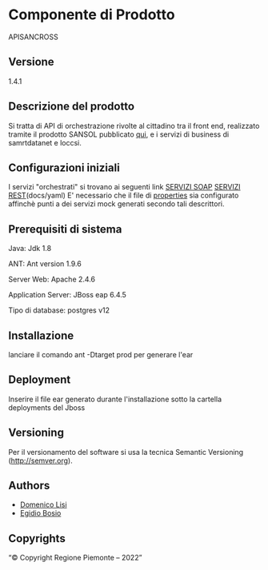 # Componente di Prodotto

APISANCROSS

## Versione

1.4.1

## Descrizione del prodotto

Si tratta di API di orchestrazione rivolte al cittadino tra il front end, realizzato tramite il prodotto SANSOL pubblicato [qui](<https://github.com/regione-piemonte/sansol>), e i servizi di business di samrtdatanet e loccsi.

## Configurazioni iniziali

I servizi "orchestrati" si trovano ai seguenti link [SERVIZI SOAP](docs/wsdl) [SERVIZI REST](docs/xml)(docs/yaml)  E' necessario che il file di [properties](buildfiles/prod.properties) sia configurato affinchè punti a dei servizi mock generati secondo tali descrittori.

## Prerequisiti di sistema

Java:
Jdk 1.8

ANT:
Ant version 1.9.6

Server Web:
Apache 2.4.6

Application Server:
JBoss eap 6.4.5

Tipo di database:
postgres v12

## Installazione

lanciare il comando ant -Dtarget prod per generare l'ear

## Deployment

Inserire il file ear generato durante l'installazione sotto la cartella deployments del Jboss

## Versioning

Per il versionamento del software si usa la tecnica Semantic Versioning (http://semver.org).

## Authors

* [Domenico Lisi](https://github.com/hefrety?tab=stars)
* [Egidio Bosio](https://github.com/egidio-bosio)

## Copyrights

“© Copyright Regione Piemonte – 2022”
